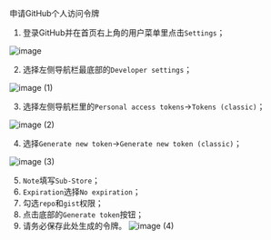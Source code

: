  申请GitHub个人访问令牌
1. 登录GitHub并在首页右上角的用户菜单里点击`Settings`；

![image](https://github.com/S-A9/Githubtokens/assets/103173090/25bb4635-a395-4e85-b36e-8a1317cd135c)

2. 选择左侧导航栏最底部的`Developer settings`；

![image (1)](https://github.com/S-A9/Githubtokens/assets/103173090/f33b2e31-5087-43c6-93d2-592e20bf5e4b)

3. 选择左侧导航栏里的`Personal access tokens`→`Tokens (classic)`；

![image (2)](https://github.com/S-A9/Githubtokens/assets/103173090/fe8af6ac-80e6-4d29-8f7f-55044b8e4101)

4. 选择`Generate new token`→`Generate new token (classic)`；

![image (3)](https://github.com/S-A9/Githubtokens/assets/103173090/fc4d76ed-1eda-4922-90fb-022b9255c44c)

5.  `Note`填写`Sub-Store`；
6.   `Expiration`选择`No expiration`；
7.    勾选`repo`和`gist`权限；
8. 点击底部的`Generate token`按钮；
9. 请务必保存此处生成的令牌。
![image (4)](https://github.com/S-A9/Githubtokens/assets/103173090/af931526-bfa8-4f90-9d02-7e6fcd944e49)
